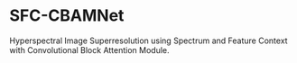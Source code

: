 # SFC-CBAMNet
Hyperspectral Image Superresolution using Spectrum and Feature Context with Convolutional Block Attention Module.


